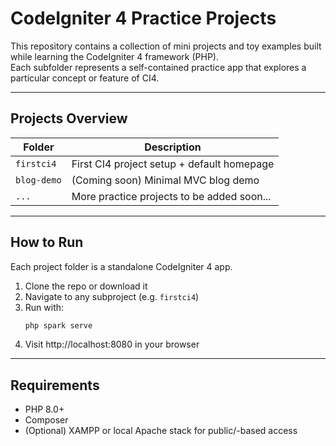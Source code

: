 # CodeIgniter 4 Practice Projects

This repository contains a collection of mini projects and toy examples built while learning the CodeIgniter 4 framework (PHP).  
Each subfolder represents a self-contained practice app that explores a particular concept or feature of CI4.

---

## Projects Overview

| Folder        | Description                             |
|---------------|-----------------------------------------|
| `firstci4`     | First CI4 project setup + default homepage |
| `blog-demo`    | (Coming soon) Minimal MVC blog demo        |
| `...`          | More practice projects to be added soon... |

---

## How to Run

Each project folder is a standalone CodeIgniter 4 app.

1. Clone the repo or download it
2. Navigate to any subproject (e.g. `firstci4`)
3. Run with:
   ```bash
   php spark serve
4. Visit http://localhost:8080 in your browser

---

## Requirements
- PHP 8.0+
- Composer
- (Optional) XAMPP or local Apache stack for public/-based access
